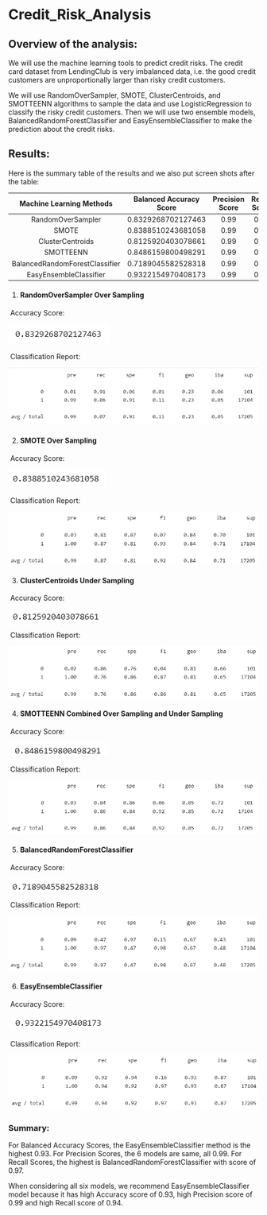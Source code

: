 # Credit_Risk_Analysis



## Overview of the analysis:

We will use the machine learning tools to predict credit risks.  The credit card dataset from LendingClub is very imbalanced data, i.e. the good credit customers are unproportionally larger than risky credit customers.

We will use RandomOverSampler, SMOTE, ClusterCentroids, and SMOTTEENN algorithms to sample the data and use LogisticRegression to classify the risky credit customers.  Then we will use two ensemble models, BalancedRandomForestClassifier and EasyEnsembleClassifier to make the prediction about the credit risks.



## Results:

Here is the summary table of the results and we also put screen shots after the table:

|    Machine Learning Methods    | Balanced Accuracy Score | Precision Score | Recall Score |
| :----------------------------: | :---------------------: | :-------------: | :----------: |
|       RandomOverSampler        |   0.8329268702127463    |      0.99       |     0.07     |
|             SMOTE              |   0.8388510243681058    |      0.99       |     0.87     |
|        ClusterCentroids        |   0.8125920403078661    |      0.99       |     0.76     |
|           SMOTTEENN            |   0.8486159800498291    |      0.99       |     0.86     |
| BalancedRandomForestClassifier |   0.7189045582528318    |      0.99       |     0.97     |
|     EasyEnsembleClassifier     |   0.9322154970408173    |      0.99       |     0.94     |



1. #### RandomOverSampler Over Sampling

​		Accuracy Score:

![image-20221005205010626](Resources\image-20221005205010626.png)

​		Classification Report:

![image-20221005204938392](Resources\image-20221005204938392.png)



2. #### SMOTE Over Sampling

​		Accuracy Score:

![image-20221005205208717](Resources\image-20221005205208717.png)

​		Classification Report:

![image-20221005205237785](Resources\image-20221005205237785.png)



3. #### ClusterCentroids Under Sampling

​		Accuracy Score:

![image-20221005213001101](Resources\image-20221005213001101.png)

​		Classification Report:

![image-20221005213025572](Resources\image-20221005213025572.png)



4. #### SMOTTEENN Combined Over Sampling and Under Sampling

​		Accuracy Score:

![image-20221005205714187](Resources\image-20221005205714187.png)

​		Classification Report:

![image-20221005205739773](Resources\image-20221005205739773.png)



5. #### BalancedRandomForestClassifier

​		Accuracy Score:

![image-20221005210119649](Resources\image-20221005210119649.png)

​		Classification Report:

![image-20221005210150318](Resources\image-20221005210150318.png)



6. #### EasyEnsembleClassifier

​		Accuracy Score:  

![image-20221005213105038](Resources\image-20221005213105038.png)

​		Classification Report: 

![image-20221005213128080](Resources\image-20221005213128080.png)





### **Summary:** 

For Balanced Accuracy Scores, the EasyEnsembleClassifier method is the highest 0.93.  For Precision Scores, the 6 models are same, all 0.99.  For Recall Scores, the highest is BalancedRandomForestClassifier with score of 0.97.

When considering all six models, we recommend EasyEnsembleClassifier model because it has high Accuracy score of 0.93, high Precision score of 0.99 and high Recall score of 0.94.

